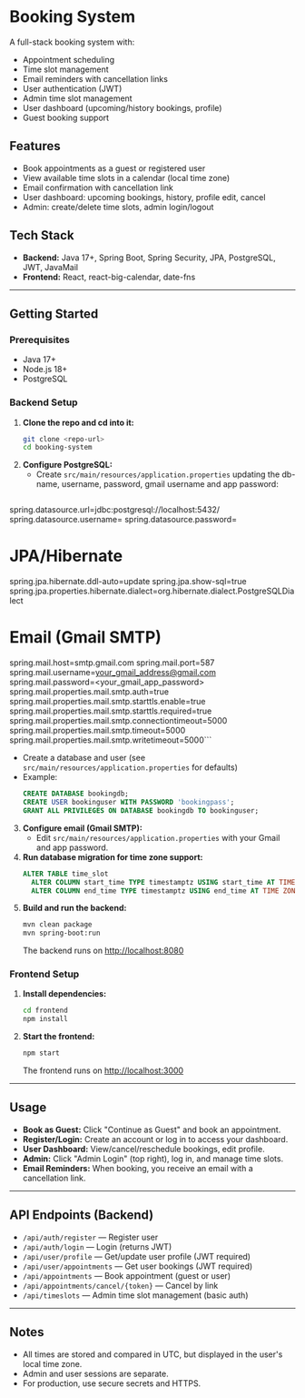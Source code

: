# Booking System

A full-stack booking system with:
- Appointment scheduling
- Time slot management
- Email reminders with cancellation links
- User authentication (JWT)
- Admin time slot management
- User dashboard (upcoming/history bookings, profile)
- Guest booking support

## Features
- Book appointments as a guest or registered user
- View available time slots in a calendar (local time zone)
- Email confirmation with cancellation link
- User dashboard: upcoming bookings, history, profile edit, cancel
- Admin: create/delete time slots, admin login/logout

## Tech Stack
- **Backend:** Java 17+, Spring Boot, Spring Security, JPA, PostgreSQL, JWT, JavaMail
- **Frontend:** React, react-big-calendar, date-fns

---

## Getting Started

### Prerequisites
- Java 17+
- Node.js 18+
- PostgreSQL

### Backend Setup
1. **Clone the repo and cd into it:**
   ```sh
   git clone <repo-url>
   cd booking-system
   ```
2. **Configure PostgreSQL:**
   - Create `src/main/resources/application.properties` updating the db-name, username, password, gmail username and app password:
   ```# Database
spring.datasource.url=jdbc:postgresql://localhost:5432/<db-name>
spring.datasource.username=<username>
spring.datasource.password=<password>

# JPA/Hibernate
spring.jpa.hibernate.ddl-auto=update
spring.jpa.show-sql=true
spring.jpa.properties.hibernate.dialect=org.hibernate.dialect.PostgreSQLDialect

# Email (Gmail SMTP)
spring.mail.host=smtp.gmail.com
spring.mail.port=587
spring.mail.username=<your_gmail_address@gmail.com>
spring.mail.password=<your_gmail_app_password>
spring.mail.properties.mail.smtp.auth=true
spring.mail.properties.mail.smtp.starttls.enable=true
spring.mail.properties.mail.smtp.starttls.required=true
spring.mail.properties.mail.smtp.connectiontimeout=5000
spring.mail.properties.mail.smtp.timeout=5000
spring.mail.properties.mail.smtp.writetimeout=5000```
   - Create a database and user (see `src/main/resources/application.properties` for defaults)
   - Example:
     ```sql
     CREATE DATABASE bookingdb;
     CREATE USER bookinguser WITH PASSWORD 'bookingpass';
     GRANT ALL PRIVILEGES ON DATABASE bookingdb TO bookinguser;
     ```
3. **Configure email (Gmail SMTP):**
   - Edit `src/main/resources/application.properties` with your Gmail and app password.
4. **Run database migration for time zone support:**
   ```sql
   ALTER TABLE time_slot
     ALTER COLUMN start_time TYPE timestamptz USING start_time AT TIME ZONE 'UTC',
     ALTER COLUMN end_time TYPE timestamptz USING end_time AT TIME ZONE 'UTC';
   ```
5. **Build and run the backend:**
   ```sh
   mvn clean package
   mvn spring-boot:run
   ```
   The backend runs on [http://localhost:8080](http://localhost:8080)

### Frontend Setup
1. **Install dependencies:**
   ```sh
   cd frontend
   npm install
   ```
2. **Start the frontend:**
   ```sh
   npm start
   ```
   The frontend runs on [http://localhost:3000](http://localhost:3000)

---

## Usage

- **Book as Guest:** Click "Continue as Guest" and book an appointment.
- **Register/Login:** Create an account or log in to access your dashboard.
- **User Dashboard:** View/cancel/reschedule bookings, edit profile.
- **Admin:** Click "Admin Login" (top right), log in, and manage time slots.
- **Email Reminders:** When booking, you receive an email with a cancellation link.

---

## API Endpoints (Backend)
- `/api/auth/register` — Register user
- `/api/auth/login` — Login (returns JWT)
- `/api/user/profile` — Get/update user profile (JWT required)
- `/api/user/appointments` — Get user bookings (JWT required)
- `/api/appointments` — Book appointment (guest or user)
- `/api/appointments/cancel/{token}` — Cancel by link
- `/api/timeslots` — Admin time slot management (basic auth)

---

## Notes
- All times are stored and compared in UTC, but displayed in the user's local time zone.
- Admin and user sessions are separate.
- For production, use secure secrets and HTTPS.

